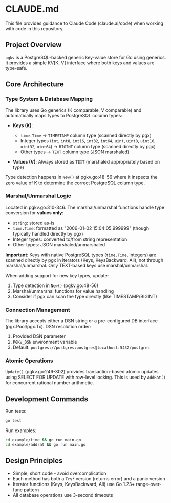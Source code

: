# CLAUDE.md

This file provides guidance to Claude Code (claude.ai/code) when working with code in this repository.

## Project Overview

`pgkv` is a PostgreSQL-backed generic key-value store for Go using generics. It provides a simple KV[K, V] interface where both keys and values are type-safe.

## Core Architecture

### Type System & Database Mapping

The library uses Go generics (K comparable, V comparable) and automatically maps types to PostgreSQL column types:

- **Keys (K)**:
  - `time.Time` → `TIMESTAMP` column type (scanned directly by pgx)
  - Integer types (`int`, `int8`, `int16`, `int32`, `int64`, `uint`, `uint8`, `uint16`, `uint32`, `uint64`) → `BIGINT` column type (scanned directly by pgx)
  - Other types → `TEXT` column type (JSON marshaled)

- **Values (V)**: Always stored as `TEXT` (marshaled appropriately based on type)

Type detection happens in `New()` at pgkv.go:48-56 where it inspects the zero value of K to determine the correct PostgreSQL column type.

### Marshal/Unmarshal Logic

Located in pgkv.go:310-346. The marshal/unmarshal functions handle type conversion for **values only**:
- `string`: stored as-is
- `time.Time`: formatted as "2006-01-02 15:04:05.999999" (though typically handled directly by pgx)
- Integer types: converted to/from string representation
- Other types: JSON marshaled/unmarshaled

**Important**: Keys with native PostgreSQL types (`time.Time`, integers) are scanned directly by pgx in iterators (Keys, KeysBackward, All), not through marshal/unmarshal. Only TEXT-based keys use marshal/unmarshal.

When adding support for new key types, update:
1. Type detection in `New()` (pgkv.go:48-56)
2. Marshal/unmarshal functions for value handling
3. Consider if pgx can scan the type directly (like TIMESTAMP/BIGINT)

### Connection Management

The library accepts either a DSN string or a pre-configured DB interface (pgx.Pool/pgx.Tx). DSN resolution order:
1. Provided DSN parameter
2. `PGKV_DSN` environment variable
3. Default: `postgres://postgres:postgres@localhost:5432/postgres`

### Atomic Operations

`Update()` (pgkv.go:246-302) provides transaction-based atomic updates using SELECT FOR UPDATE with row-level locking. This is used by `AddRat()` for concurrent rational number arithmetic.

## Development Commands

Run tests:
```bash
go test
```

Run examples:
```bash
cd example/time && go run main.go
cd example/addrat && go run main.go
```

## Design Principles

- Simple, short code - avoid overcomplication
- Each method has both a `Try*` version (returns error) and a panic version
- Iterator functions (Keys, KeysBackward, All) use Go 1.23+ range-over-func pattern
- All database operations use 3-second timeouts
